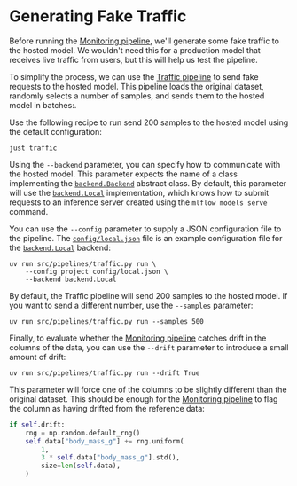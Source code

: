# Generating Fake Traffic

Before running the [Monitoring pipeline](src/pipelines/monitoring.py), we'll generate some fake traffic to the hosted model. We wouldn't need this for a production model that receives live traffic from users, but this will help us test the pipeline.

To simplify the process, we can use the [Traffic pipeline](src/pipelines/traffic.py) to send fake requests to the hosted model. This pipeline loads the original dataset, randomly selects a number of samples, and sends them to the hosted model in batches:.

Use the following recipe to run send 200 samples to the hosted model using the default configuration:

```shell
just traffic
```

Using the `--backend` parameter, you can specify how to communicate with the hosted model. This parameter expects the name of a class implementing the [`backend.Backend`](src/inference/backend.py) abstract class. By default, this parameter will use the [`backend.Local`](src/inference/backend.py) implementation, which knows how to submit requests to an inference server created using the `mlflow models serve` command.

You can use the `--config` parameter to supply a JSON configuration file to the pipeline. The [`config/local.json`](config/local.json) file is an example configuration file for the [`backend.Local`](src/inference/backend.py) backend:

```shell
uv run src/pipelines/traffic.py run \
    --config project config/local.json \
    --backend backend.Local
```

By default, the Traffic pipeline will send 200 samples to the hosted model. If you want to send a different number, use the `--samples` parameter:

```shell
uv run src/pipelines/traffic.py run --samples 500
```

Finally, to evaluate whether the [Monitoring pipeline](src/pipelines/monitoring.py) catches drift in the columns of the data, you can use the `--drift` parameter to introduce a small amount of drift:

```shell
uv run src/pipelines/traffic.py run --drift True
```

This parameter will force one of the columns to be slightly different than the original dataset. This should be enough for the [Monitoring pipeline](src/pipelines/monitoring.py) to flag the column as having drifted from the reference data:

```python
if self.drift:
    rng = np.random.default_rng()
    self.data["body_mass_g"] += rng.uniform(
        1,
        3 * self.data["body_mass_g"].std(),
        size=len(self.data),
    )
```